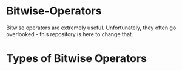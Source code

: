# Bitwise-Operators
Bitwise operators are extremely useful. Unfortunately, they often go overlooked - this repository is here to change that.

# Types of Bitwise Operators
